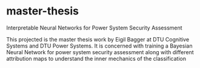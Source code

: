 # master-thesis
Interpretable Neural Networks for Power System Security Assessment

This projected is the master thesis work by Eigil Bagger at DTU Cognitive Systems and DTU Power Systems.
It is concerned with training a Bayesian Neural Network for power system security assessment along with different attribution maps to understand the inner mechanics of the classification
